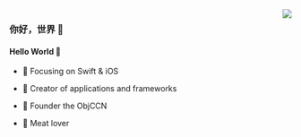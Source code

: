 <img align="right" src="https://github-readme-stats.vercel.app/api?username=aphcity&show_icons=true&icon_color=CE1D2D&text_color=718096&bg_color=ffffff&hide_title=true" />

### 你好，世界 👋

#### Hello World 👋

- :orange_book: Focusing on Swift & iOS

- :hammer: Creator of applications and frameworks

- :ram: Founder the ObjCCN

- :meat_on_bone: Meat lover